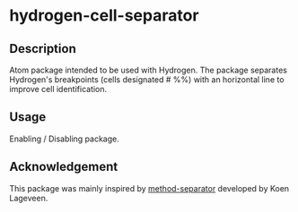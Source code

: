 # hydrogen-cell-separator

## Description
Atom package intended to be used with Hydrogen. The package separates
Hydrogen's breakpoints (cells designated # %%) with an horizontal line
to improve cell identification.

## Usage
Enabling / Disabling package.

## Acknowledgement
This package was mainly inspired by
[method-separator](https://atom.io/packages/method-separator)
developed by Koen Lageveen.
